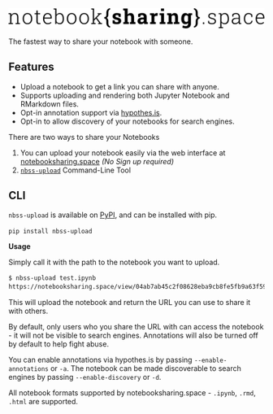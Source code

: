 [![The NBSS logo](./src/logo.svg)](https://notebooksharing.space)

The fastest way to share your notebook with someone.

## Features

- Upload a notebook to get a link you can share with anyone.
- Supports uploading and rendering both Jupyter Notebook and
  RMarkdown files.
- Opt-in annotation support via [hypothes.is](https://hypothes.is/).
- Opt-in to allow discovery of your notebooks for search engines.


There are two ways to share your Notebooks

1. You can upload your notebook easily via the web interface at [notebooksharing.space](https://notebooksharing.space/) *(No Sign up required)*
2. [`nbss-upload`](https://github.com/notebook-sharing-space/nbss-upload) Command-Line Tool


## CLI

`nbss-upload` is available on [PyPI](https://pypi.org/project/nbss-upload/), and can be installed with pip.

`pip install nbss-upload` 

**Usage**

Simply call it with the path to the notebook you want to upload.

```bash
$ nbss-upload test.ipynb
https://notebooksharing.space/view/04ab7ab45c2f08628eba9cb8fe5fb9a63f5961d5dfce622b9e26974ddc138916
```

This will upload the notebook and return the URL you can use to share it with others.

By default, only users who you share the URL with can access the notebook - it will not be visible to search engines. Annotations will also be turned off by default to help fight abuse.

You can enable annotations via hypothes.is by passing `--enable-annotations` or `-a`. The notebook can be made discoverable to search engines by passing `--enable-discovery` or `-d`.

All notebook formats supported by notebooksharing.space - `.ipynb`, `.rmd`, `.html` are supported.

